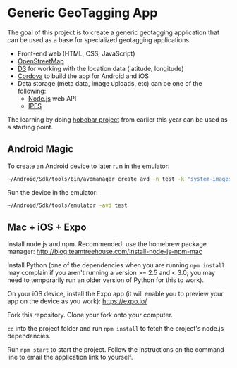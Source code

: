 # Generic GeoTagging App

The goal of this project is to create a generic geotagging application that can be used as a base for specialized geotagging applications.

* Front-end web (HTML, CSS, JavaScript)
* [OpenStreetMap](https://www.openstreetmap.org/)
* [D3](https://d3js.org/) for working with the location data (latitude, longitude)
* [Cordova](https://cordova.apache.org/) to build the app for Android and iOS
* Data storage (meta data, image uploads, etc) can be one of the following:
  * [Node.js](https://nodejs.org/en/) web API
  * [IPFS](https://ipfs.io/)

The learning by doing [hobobar project](https://github.com/Learn-by-doing/hobobar) from earlier this year can be used as a starting point.

## Android Magic

To create an Android device to later run in the emulator:
```bash
~/Android/Sdk/tools/bin/avdmanager create avd -n test -k "system-images;android-27;google_apis;x86"
```

Run the device in the emulator:
```bash
~/Android/Sdk/tools/emulator -avd test
```

## Mac + iOS + Expo

Install node.js and npm. Recommended: use the homebrew package manager:
http://blog.teamtreehouse.com/install-node-js-npm-mac

Install Python (one of the dependencies when you are running `npm install` may complain if you aren't running a version >= 2.5 and < 3.0; you may need to temporarily run an older version of Python for this to work).

On your iOS device, install the Expo app (it will enable you to preview your app on the device as you work):
https://expo.io/

Fork this repository. Clone your fork onto your computer.

`cd` into the project folder and run `npm install` to fetch the project's node.js dependencies.

Run `npm start` to start the project. Follow the instructions on the command line to email the application link to yourself.
